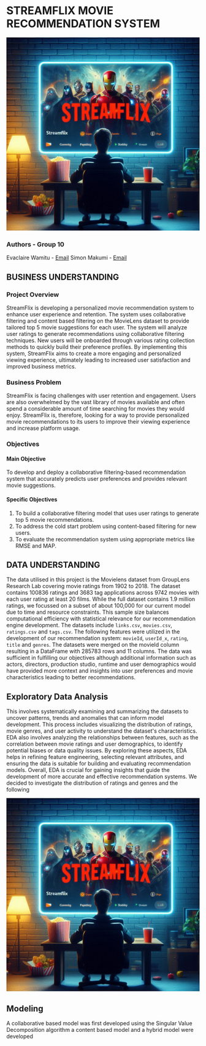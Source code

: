 # STREAMFLIX MOVIE RECOMMENDATION SYSTEM

![attachment:logo.png](logo.png)

### Authors - Group 10
Evaclaire Wamitu - [Email](evamunyika@gmail.com)
Simon Makumi - [Email](simonmakumi5@gmail.com)

## BUSINESS UNDERSTANDING

### Project Overview
StreamFlix is developing a personalized movie recommendation system to enhance user experience and retention. The system uses collaborative filtering and content based filtering on the MovieLens dataset to provide tailored top 5 movie suggestions for each user. The system will analyze user ratings to generate recommendations using collaborative filtering techniques. New users will be onboarded through various rating collection methods to quickly build their preference profiles. By implementing this system, StreamFlix aims to create a more engaging and personalized viewing experience, ultimately leading to increased user satisfaction and improved business metrics.

### Business Problem
StreamFlix is facing challenges with user retention and engagement. Users are also overwhelmed by the vast library of movies available and often spend a considerable amount of time searching for movies they would enjoy. StreamFlix is, therefore, looking for a way to provide personalized movie recommendations to its users to improve their viewing experience and increase platform usage.

### Objectives

#### Main Objective
To develop and deploy a collaborative filtering-based recommendation system that accurately predicts user preferences and provides relevant movie suggestions.

#### Specific Objectives
1. To build a collaborative filtering model that uses user ratings to generate top 5 movie recommendations.
2. To address the cold start problem using content-based filtering for new users.
3. To evaluate the recommendation system using appropriate metrics like RMSE and MAP.

## DATA UNDERSTANDING
The data utilised in this project is the Movielens dataset from GroupLens Research Lab covering movie ratings from 1902 to 2018. The dataset contains 100836 ratings and 3683 tag applications across 9742 movies with each user rating at least 20 films. While the full dataset contains 1.9 million ratings, we focussed on a subset of about 100,000 for our current model due to time and resource constraints. This sample size balances computational efficiency with statistical relevance for our recommendation engine development. The datasets include `links.csv`, `movies.csv`, `ratings.csv` and `tags.csv`. The following features were utilized  in the development of our recommendation system:  `movieId`, `userId_x`, `rating`, `title` and `genres`. 
The datasets were merged on the movieId column resulting in a DataFrame with 285783  rows and 11 columns. The data was sufficient in fulfilling our objectives although additional information such as actors, directors, production studio, runtime and user demographics would have provided more context and insights into user preferences and movie characteristics leading to better recommendations.

## Exploratory Data Analysis
This involves systematically examining and summarizing the datasets to uncover patterns, trends and anomalies that can inform model development. This process includes visualizing the distribution of ratings, movie genres, and user activity to understand the dataset's characteristics. EDA also involves analyzing the relationships between features, such as the correlation between movie ratings and user demographics, to identify potential biases or data quality issues. By exploring these aspects, EDA helps in refining feature engineering, selecting relevant attributes, and ensuring the data is suitable for building and evaluating recommendation models. Overall, EDA is crucial for gaining insights that guide the development of more accurate and effective recommendation systems.
We decided  to investigate the distribution of ratings and genres and the following

![attachment:logo.png](logo.png)

 ## Modeling
 A collaborative based model was first developed using the Singular Value Decomposition algorithm
 a content based model and a hybrid model were developed 
